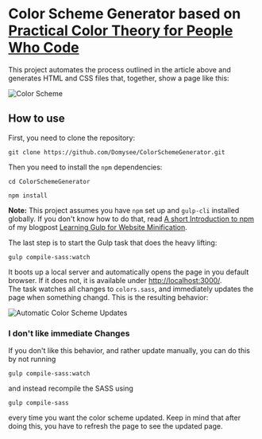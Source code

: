 # Color Scheme Generator based on [Practical Color Theory for People Who Code][1]

This project automates the process outlined in the article above and generates HTML and CSS files that, together, show a page like this:

![Color Scheme](http://domysee.com/blogposts/15/GoalColorSchemeLayout.png)

## How to use

First, you need to clone the repository:

```
git clone https://github.com/Domysee/ColorSchemeGenerator.git
```

Then you need to install the `npm` dependencies:

```
cd ColorSchemeGenerator

npm install
```

**Note:** This project assumes you have `npm` set up and `gulp-cli` installed globally. If you don't know how to do that, read [A short Introduction to npm][2] of my blogpost [Learning Gulp for Website Minification][2].

The last step is to start the Gulp task that does the heavy lifting:

```
gulp compile-sass:watch
```

It boots up a local server and automatically opens the page in you default browser. If it does not, it is available under [http://localhost:3000/](http://localhost:3000/).  
The task watches all changes to `colors.sass`, and immediately updates the page when something changd. This is the resulting behavior:

![Automatic Color Scheme Updates](http://domysee.com/blogposts/15/ColorSchmeChangeAnimation.gif)

### I don't like immediate Changes

If you don't like this behavior, and rather update manually, you can do this by not running 

```
gulp compile-sass:watch
```

and instead recompile the SASS using 

```
gulp compile-sass
```

every time you want the color scheme updated. Keep in mind that after doing this, you have to refresh the page to see the updated page.

[1]:https://tallys.github.io/color-theory/
[2]:http://domysee.com/blogposts/Blogpost%2014%20-%20Learning%20Gulp%20for%20Website%20Minification/